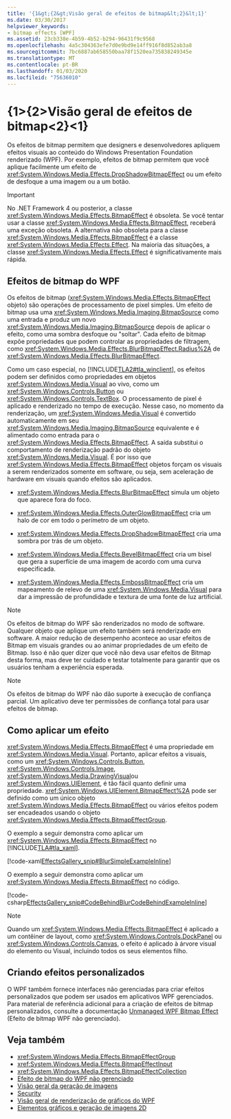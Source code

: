 ```yaml
---
title: '{1&gt;{2&gt;Visão geral de efeitos de bitmap&lt;2}&lt;1}'
ms.date: 03/30/2017
helpviewer_keywords:
- bitmap effects [WPF]
ms.assetid: 23cb338e-4b59-4b52-b294-96431f9c9568
ms.openlocfilehash: 4a5c304363efe7d0e9bd9e14ff916f8d852ab3a8
ms.sourcegitcommit: 7bc6887ab658550baa78f1520ea735838249345e
ms.translationtype: MT
ms.contentlocale: pt-BR
ms.lasthandoff: 01/03/2020
ms.locfileid: "75636010"
---
```

# <a name="bitmap-effects-overview"></a>{1&gt;{2&gt;Visão geral de efeitos de bitmap&lt;2}&lt;1}
Os efeitos de bitmap permitem que designers e desenvolvedores apliquem efeitos visuais ao conteúdo do Windows Presentation Foundation renderizado (WPF). Por exemplo, efeitos de bitmap permitem que você aplique facilmente um efeito de <xref:System.Windows.Media.Effects.DropShadowBitmapEffect> ou um efeito de desfoque a uma imagem ou a um botão.  
  
> [!IMPORTANT]
> No .NET Framework 4 ou posterior, a classe <xref:System.Windows.Media.Effects.BitmapEffect> é obsoleta. Se você tentar usar a classe <xref:System.Windows.Media.Effects.BitmapEffect>, receberá uma exceção obsoleta. A alternativa não obsoleta para a classe <xref:System.Windows.Media.Effects.BitmapEffect> é a classe <xref:System.Windows.Media.Effects.Effect>. Na maioria das situações, a classe <xref:System.Windows.Media.Effects.Effect> é significativamente mais rápida.  

<a name="wpf_effects"></a>   
## <a name="wpf-bitmap-effects"></a>Efeitos de bitmap do WPF  
 Os efeitos de bitmap (<xref:System.Windows.Media.Effects.BitmapEffect> objeto) são operações de processamento de pixel simples. Um efeito de bitmap usa uma <xref:System.Windows.Media.Imaging.BitmapSource> como uma entrada e produz um novo <xref:System.Windows.Media.Imaging.BitmapSource> depois de aplicar o efeito, como uma sombra desfoque ou "soltar". Cada efeito de bitmap expõe propriedades que podem controlar as propriedades de filtragem, como <xref:System.Windows.Media.Effects.BlurBitmapEffect.Radius%2A> de <xref:System.Windows.Media.Effects.BlurBitmapEffect>.  
  
 Como um caso especial, no [!INCLUDE[TLA2#tla_winclient](../../../../includes/tla2sharptla-winclient-md.md)], os efeitos podem ser definidos como propriedades em objetos <xref:System.Windows.Media.Visual> ao vivo, como um <xref:System.Windows.Controls.Button> ou <xref:System.Windows.Controls.TextBox>. O processamento de pixel é aplicado e renderizado no tempo de execução. Nesse caso, no momento da renderização, um <xref:System.Windows.Media.Visual> é convertido automaticamente em seu <xref:System.Windows.Media.Imaging.BitmapSource> equivalente e é alimentado como entrada para o <xref:System.Windows.Media.Effects.BitmapEffect>. A saída substitui o comportamento de renderização padrão do objeto <xref:System.Windows.Media.Visual>. É por isso que <xref:System.Windows.Media.Effects.BitmapEffect> objetos forçam os visuais a serem renderizados somente em software, ou seja, sem aceleração de hardware em visuais quando efeitos são aplicados.  
  
- <xref:System.Windows.Media.Effects.BlurBitmapEffect> simula um objeto que aparece fora do foco.  
  
- <xref:System.Windows.Media.Effects.OuterGlowBitmapEffect> cria um halo de cor em todo o perímetro de um objeto.  
  
- <xref:System.Windows.Media.Effects.DropShadowBitmapEffect> cria uma sombra por trás de um objeto.  
  
- <xref:System.Windows.Media.Effects.BevelBitmapEffect> cria um bisel que gera a superfície de uma imagem de acordo com uma curva especificada.  
  
- <xref:System.Windows.Media.Effects.EmbossBitmapEffect> cria um mapeamento de relevo de uma <xref:System.Windows.Media.Visual> para dar a impressão de profundidade e textura de uma fonte de luz artificial.  
  
> [!NOTE]
> Os efeitos de bitmap do WPF são renderizados no modo de software. Qualquer objeto que aplique um efeito também será renderizado em software. A maior redução de desempenho acontece ao usar efeitos de Bitmap em visuais grandes ou ao animar propriedades de um efeito de Bitmap. Isso é não quer dizer que você não deva usar efeitos de Bitmap desta forma, mas deve ter cuidado e testar totalmente para garantir que os usuários tenham a experiência esperada.  
  
> [!NOTE]
> Os efeitos de bitmap do WPF não dão suporte à execução de confiança parcial. Um aplicativo deve ter permissões de confiança total para usar efeitos de bitmap.  
  
<a name="applyeffects"></a>   
## <a name="how-to-apply-an-effect"></a>Como aplicar um efeito  
 <xref:System.Windows.Media.Effects.BitmapEffect> é uma propriedade em <xref:System.Windows.Media.Visual>. Portanto, aplicar efeitos a visuais, como um <xref:System.Windows.Controls.Button>, <xref:System.Windows.Controls.Image>, <xref:System.Windows.Media.DrawingVisual>ou <xref:System.Windows.UIElement>, é tão fácil quanto definir uma propriedade. <xref:System.Windows.UIElement.BitmapEffect%2A> pode ser definido como um único objeto <xref:System.Windows.Media.Effects.BitmapEffect> ou vários efeitos podem ser encadeados usando o objeto <xref:System.Windows.Media.Effects.BitmapEffectGroup>.  
  
 O exemplo a seguir demonstra como aplicar um <xref:System.Windows.Media.Effects.BitmapEffect> no [!INCLUDE[TLA#tla_xaml](../../../../includes/tlasharptla-xaml-md.md)].  
  
 [!code-xaml[EffectsGallery_snip#BlurSimpleExampleInline](~/samples/snippets/csharp/VS_Snippets_Wpf/EffectsGallery_snip/CSharp/blursimpleexample.xaml#blursimpleexampleinline)]  
  
 O exemplo a seguir demonstra como aplicar um <xref:System.Windows.Media.Effects.BitmapEffect> no código.  
  
 [!code-csharp[EffectsGallery_snip#CodeBehindBlurCodeBehindExampleInline](~/samples/snippets/csharp/VS_Snippets_Wpf/EffectsGallery_snip/CSharp/blurcodebehindexample.xaml.cs#codebehindblurcodebehindexampleinline)]  
  
> [!NOTE]
> Quando um <xref:System.Windows.Media.Effects.BitmapEffect> é aplicado a um contêiner de layout, como <xref:System.Windows.Controls.DockPanel> ou <xref:System.Windows.Controls.Canvas>, o efeito é aplicado à árvore visual do elemento ou Visual, incluindo todos os seus elementos filho.  
  
<a name="customeffects"></a>   
## <a name="creating-custom-effects"></a>Criando efeitos personalizados  
 O WPF também fornece interfaces não gerenciadas para criar efeitos personalizados que podem ser usados em aplicativos WPF gerenciados. Para material de referência adicional para a criação de efeitos de bitmap personalizados, consulte a documentação [Unmanaged WPF Bitmap Effect](https://docs.microsoft.com/previous-versions/windows/desktop/wibe/-wibe-lh) (Efeito de bitmap WPF não gerenciado).  
  
## <a name="see-also"></a>Veja também

- <xref:System.Windows.Media.Effects.BitmapEffectGroup>
- <xref:System.Windows.Media.Effects.BitmapEffectInput>
- <xref:System.Windows.Media.Effects.BitmapEffectCollection>
- [Efeito de bitmap do WPF não gerenciado](https://docs.microsoft.com/previous-versions/windows/desktop/wibe/-wibe-lh)
- [Visão geral da geração de imagens](imaging-overview.md)
- [Security](../security-wpf.md)
- [Visão geral de renderização de gráficos do WPF](wpf-graphics-rendering-overview.md)
- [Elementos gráficos e geração de imagens 2D](../advanced/optimizing-performance-2d-graphics-and-imaging.md)
